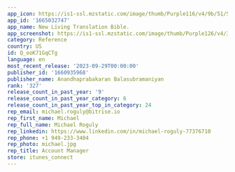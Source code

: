 ```yaml
---
app_icon: https://is1-ssl.mzstatic.com/image/thumb/Purple116/v4/9b/51/55/9b51554c-90ee-99cf-b3e5-c2db618cd531/AppIcon-1x_U007epad-0-sRGB-85-220.png/1024x1024bb.png
app_id: '1665032747'
app_name: New Living Translation Bible.
app_screenshot: https://is1-ssl.mzstatic.com/image/thumb/Purple126/v4/3e/18/57/3e185760-de7c-3395-e0d8-f8df5fde08a0/7c5bb93c-4293-43b3-9323-8a4abdc8925e_Artboard__U2013_22.jpg/1242x2688bb.png
category: Reference
country: US
id: Q_ooK71GqCTg
language: en
most_recent_release: '2023-09-29T00:00:00'
publisher_id: '1660935968'
publisher_name: Anandhaprabakaran Balasubramaniyan
rank: '327'
release_count_in_past_year: '9'
release_count_in_past_year_category: 6
release_count_in_past_year_top_in_category: 24
rep_email: michael.roguly@bitrise.io
rep_first_name: Michael
rep_full_name: Michael Roguly
rep_linkedin: https://www.linkedin.com/in/michael-roguly-77376710
rep_phone: +1 949-233-3404
rep_photo: michael.jpg
rep_title: Account Manager
store: itunes_connect
---
```

